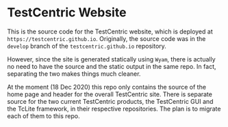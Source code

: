 # TestCentric Website

This is the source code for the TestCentric website, which is deployed
at `https://testcentric.github.io`. Originally, the source code was
in the `develop` branch of the `testcentric.github.io` repository.

However, since the site is generated statically using `Wyam`, there is
actually no need to have the source and the static output in the same repo.
In fact, separating the two makes things much cleaner.

At the moment (18 Dec 2020) this repo only contains the source of the
home page and header for the overall TestCentric site. There is separate
source for the two current TestCentric products, the TestCentric GUI and
the TcLite framework, in  their respective repositories. The plan is to 
migrate each of them to this repo.
